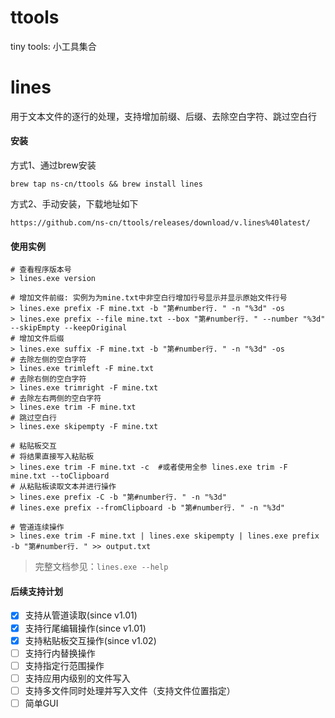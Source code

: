 # ttools
tiny tools: 小工具集合

# lines
用于文本文件的逐行的处理，支持增加前缀、后缀、去除空白字符、跳过空白行

#### 安装
方式1、通过brew安装
```shell
brew tap ns-cn/ttools && brew install lines
```
方式2、手动安装，下载地址如下
```
https://github.com/ns-cn/ttools/releases/download/v.lines%40latest/
```

#### 使用实例
```shell
# 查看程序版本号
> lines.exe version

# 增加文件前缀: 实例为为mine.txt中非空白行增加行号显示并显示原始文件行号
> lines.exe prefix -F mine.txt -b "第#number行. " -n "%3d" -os
> lines.exe prefix --file mine.txt --box "第#number行. " --number "%3d" --skipEmpty --keepOriginal
# 增加文件后缀
> lines.exe suffix -F mine.txt -b "第#number行. " -n "%3d" -os
# 去除左侧的空白字符
> lines.exe trimleft -F mine.txt
# 去除右侧的空白字符
> lines.exe trimright -F mine.txt
# 去除左右两侧的空白字符
> lines.exe trim -F mine.txt
# 跳过空白行
> lines.exe skipempty -F mine.txt

# 粘贴板交互
# 将结果直接写入粘贴板
> lines.exe trim -F mine.txt -c  #或者使用全参 lines.exe trim -F mine.txt --toClipboard
# 从粘贴板读取文本并进行操作
> lines.exe prefix -C -b "第#number行. " -n "%3d"
# lines.exe prefix --fromClipboard -b "第#number行. " -n "%3d"

# 管道连续操作
> lines.exe trim -F mine.txt | lines.exe skipempty | lines.exe prefix -b "第#number行. " >> output.txt
```

> 完整文档参见：```lines.exe --help```

#### 后续支持计划
- [x] 支持从管道读取(since v1.01)
- [x] 支持行尾编辑操作(since v1.01)
- [x] 支持粘贴板交互操作(since v1.02)
- [ ] 支持行内替换操作
- [ ] 支持指定行范围操作
- [ ] 支持应用内级别的文件写入
- [ ] 支持多文件同时处理并写入文件（支持文件位置指定）
- [ ] 简单GUI